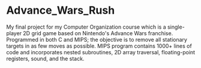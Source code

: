 # Advance_Wars_Rush
My final project for my Computer Organization course which is a single-player 2D grid game based on Nintendo's Advance Wars franchise. Programmed in both C and MIPS; the objective is to remove all stationary targets in as few moves as possible. MIPS program contains 1000+ lines of code and incorporates nested subroutines, 2D array traversal, floating-point registers, sound, and the stack.
